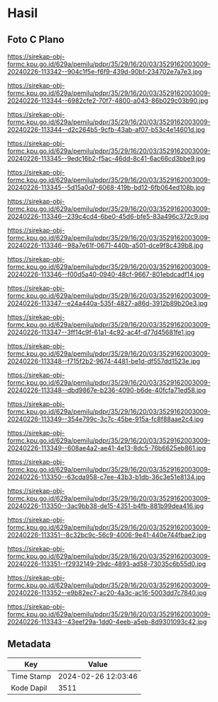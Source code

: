 # Hasil

## Foto C Plano

https://sirekap-obj-formc.kpu.go.id/629a/pemilu/pdpr/35/29/16/20/03/3529162003009-20240226-113342--904c1f5e-f6f9-439d-90bf-234702e7a7e3.jpg

https://sirekap-obj-formc.kpu.go.id/629a/pemilu/pdpr/35/29/16/20/03/3529162003009-20240226-113344--6982cfe2-70f7-4800-a043-86b029c03b90.jpg

https://sirekap-obj-formc.kpu.go.id/629a/pemilu/pdpr/35/29/16/20/03/3529162003009-20240226-113344--d2c264b5-9cfb-43ab-af07-b53c4e14601d.jpg

https://sirekap-obj-formc.kpu.go.id/629a/pemilu/pdpr/35/29/16/20/03/3529162003009-20240226-113345--9edc16b2-f5ac-46dd-8c41-6ac66cd3bbe9.jpg

https://sirekap-obj-formc.kpu.go.id/629a/pemilu/pdpr/35/29/16/20/03/3529162003009-20240226-113345--5d15a0d7-6068-419b-bd12-6fb064ed108b.jpg

https://sirekap-obj-formc.kpu.go.id/629a/pemilu/pdpr/35/29/16/20/03/3529162003009-20240226-113346--239c4cd4-6be0-45d6-bfe5-83a496c372c9.jpg

https://sirekap-obj-formc.kpu.go.id/629a/pemilu/pdpr/35/29/16/20/03/3529162003009-20240226-113346--98a7e61f-0671-440b-a501-dce9f8c439b8.jpg

https://sirekap-obj-formc.kpu.go.id/629a/pemilu/pdpr/35/29/16/20/03/3529162003009-20240226-113346--f00d5a40-0940-48cf-9667-801ebdcadf14.jpg

https://sirekap-obj-formc.kpu.go.id/629a/pemilu/pdpr/35/29/16/20/03/3529162003009-20240226-113347--e24a440a-535f-4827-a86d-3912b89b20e3.jpg

https://sirekap-obj-formc.kpu.go.id/629a/pemilu/pdpr/35/29/16/20/03/3529162003009-20240226-113347--3ff14c9f-61a1-4c92-ac4f-d77d45681fe1.jpg

https://sirekap-obj-formc.kpu.go.id/629a/pemilu/pdpr/35/29/16/20/03/3529162003009-20240226-113348--f715f2b2-9674-4481-be1d-df557dd1523e.jpg

https://sirekap-obj-formc.kpu.go.id/629a/pemilu/pdpr/35/29/16/20/03/3529162003009-20240226-113348--dbd9867e-b236-4090-b6de-40fcfa71ed58.jpg

https://sirekap-obj-formc.kpu.go.id/629a/pemilu/pdpr/35/29/16/20/03/3529162003009-20240226-113349--354e799c-3c7c-45be-915a-fc8f88aae2c4.jpg

https://sirekap-obj-formc.kpu.go.id/629a/pemilu/pdpr/35/29/16/20/03/3529162003009-20240226-113349--608ae4a2-ae41-4e13-8dc5-76b6625eb861.jpg

https://sirekap-obj-formc.kpu.go.id/629a/pemilu/pdpr/35/29/16/20/03/3529162003009-20240226-113350--63cda958-c7ee-43b3-b1db-36c3e51e8134.jpg

https://sirekap-obj-formc.kpu.go.id/629a/pemilu/pdpr/35/29/16/20/03/3529162003009-20240226-113350--3ac9bb38-de15-4351-b4fb-881b99dea416.jpg

https://sirekap-obj-formc.kpu.go.id/629a/pemilu/pdpr/35/29/16/20/03/3529162003009-20240226-113351--8c32bc9c-56c9-4006-9e41-440e744fbae2.jpg

https://sirekap-obj-formc.kpu.go.id/629a/pemilu/pdpr/35/29/16/20/03/3529162003009-20240226-113351--f2932149-29dc-4893-ad58-73035c6b55d0.jpg

https://sirekap-obj-formc.kpu.go.id/629a/pemilu/pdpr/35/29/16/20/03/3529162003009-20240226-113352--e9b82ec7-ac20-4a3c-ac16-5003dd7c7840.jpg

https://sirekap-obj-formc.kpu.go.id/629a/pemilu/pdpr/35/29/16/20/03/3529162003009-20240226-113343--43eef29a-1dd0-4eeb-a5eb-8d9301093c42.jpg


## Metadata

| Key        | Value               |
| ---------- | ------------------- |
| Time Stamp | 2024-02-26 12:03:46 |
| Kode Dapil | 3511                |




